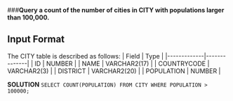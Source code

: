 ###**Query a count of the number of cities in CITY with populations larger than 100,000.**
## Input Format
The CITY table is described as follows:
| Field       | Type         |
|-------------|--------------|
| ID          | NUMBER       |
| NAME        | VARCHAR2(17) |
| COUNTRYCODE | VARCHAR2(3)  |
| DISTRICT    | VARCHAR2(20) |
| POPULATION  | NUMBER       |

**SOLUTION**
``SELECT COUNT(POPULATION) FROM CITY
WHERE POPULATION > 100000;``
